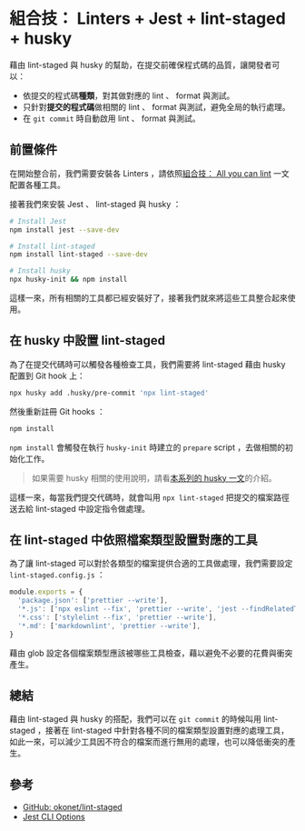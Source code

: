 # 組合技： Linters + Jest + lint-staged + husky

藉由 lint-staged 與 husky 的幫助，在提交前確保程式碼的品質，讓開發者可以：

- 依提交的程式碼**種類**，對其做對應的 lint 、 format 與測試。
- 只針對**提交的程式碼**做相關的 lint 、 format 與測試，避免全局的執行處理。
- 在 `git commit` 時自動啟用 lint 、 format 與測試。

## 前置條件

在開始整合前，我們需要安裝各 Linters ，請依照[組合技： All you can lint]() 一文配置各種工具。

接著我們來安裝 Jest 、 lint-staged 與 husky ：

```bash
# Install Jest
npm install jest --save-dev

# Install lint-staged
npm install lint-staged --save-dev

# Install husky
npx husky-init && npm install
```

這樣一來，所有相關的工具都已經安裝好了，接著我們就來將這些工具整合起來使用。

## 在 husky 中設置 lint-staged

為了在提交代碼時可以觸發各種檢查工具，我們需要將 lint-staged 藉由 husky 配置到 Git hook 上：

```bash
npx husky add .husky/pre-commit 'npx lint-staged'
```

然後重新註冊 Git hooks ：

```bash
npm install
```

`npm install` 會觸發在執行 `husky-init` 時建立的 `prepare` script ，去做相關的初始化工作。

> 如果需要 husky 相關的使用說明，請看[本系列的 husky 一文]()的介紹。

這樣一來，每當我們提交代碼時，就會叫用 `npx lint-staged` 把提交的檔案路徑送去給 lint-staged 中設定指令做處理。

## 在 lint-staged 中依照檔案類型設置對應的工具

為了讓 lint-staged 可以對於各類型的檔案提供合適的工具做處理，我們需要設定 `lint-staged.config.js` ：

```js
module.exports = {
  'package.json': ['prettier --write'],
  '*.js': ['npx eslint --fix', 'prettier --write', 'jest --findRelatedTests'],
  '*.css': ['stylelint --fix', 'prettier --write'],
  '*.md': ['markdownlint', 'prettier --write'],
}
```

藉由 glob 設定各個檔案類型應該被哪些工具檢查，藉以避免不必要的花費與衝突產生。

## 總結

藉由 lint-staged 與 husky 的搭配，我們可以在 `git commit` 的時候叫用 lint-staged ，接著在 lint-staged 中針對各種不同的檔案類型設置對應的處理工具，如此一來，可以減少工具因不符合的檔案而進行無用的處理，也可以降低衝突的產生。

## 參考

- [GitHub: okonet/lint-staged](https://github.com/okonet/lint-staged)
- [Jest CLI Options](https://jestjs.io/docs/cli)
